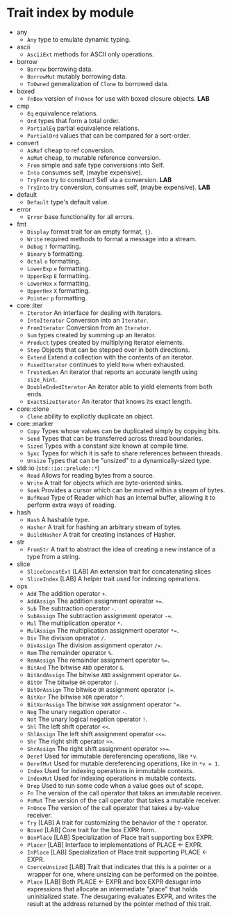 # Trait index by module

- any
  - `Any` type to emulate dynamic typing.
- ascii
  - `AsciiExt` methods for ASCII only operations.
- borrow
  - `Borrow` borrowing data.
  - `BorrowMut` mutably borrowing data.
  - `ToOwned` generalization of `Clone` to borrowed data.
- boxed
  - `FnBox` version of `FnOnce` for use with boxed closure objects. __LAB__
- cmp
  - `Eq` equivalence relations.
  - `Ord` types that form a total order.
  - `PartialEq` partial equivalence relations.
  - `PartialOrd` values that can be compared for a sort-order.
- convert
  - `AsRef` cheap to ref conversion.
  - `AsMut` cheap, to mutable reference conversion.
  - `From` simple and safe type conversions into Self.
  - `Into` consumes self, (maybe expensive).
  - `TryFrom` try to construct Self via a conversion. __LAB__
  - `TryInto` try conversion, consumes self, (maybe expensive). __LAB__
- default
  - `Default` type's default value.
- error
  - `Error` base functionality for all errors.
- fmt
  - `Display` format trait for an empty format, `{}`.
  - `Write` required methods to format a message into a stream.
  - `Debug` `?` formatting.
  - `Binary` `b` formatting.
  - `Octal` `o` formatting.
  - `LowerExp` `e` formatting.
  - `UpperExp` `E` formatting.
  - `LowerHex` `x` formatting.
  - `UpperHex` `X` formatting.
  - `Pointer` `p` formatting.
- core::iter
  - `Iterator`      An interface for dealing with iterators.
  - `IntoIterator`  Conversion into an `Iterator`.
  - `FromIterator`  Conversion from an `Iterator`.
  - `Sum`           types created by summing up an iterator.
  - `Product`       types created by multiplying iterator elements.
  - `Step`          Objects that can be stepped over in both directions.
  - `Extend`        Extend a collection with the contents of an iterator.
  - `FusedIterator` continues to yield `None` when exhausted.
  - `TrustedLen`    An iterator that reports an accurate length using `size_hint`.
  - `DoubleEndedIterator` An iterator able to yield elements from both ends.
  - `ExactSizeIterator`   An iterator that knows its exact length.
- core::clone
  - `Clone` ability to explicitly duplicate an object.
- core::marker
  - `Copy`   Types whose values can be duplicated simply by copying bits.
  - `Send`   Types that can be transferred across thread boundaries.
  - `Sized`  Types with a constant size known at compile time.
  - `Sync`   Types for which it is safe to share references between threads.
  - `Unsize` Types that can be "unsized" to a dynamically-sized type.
- std::io (`std::io::prelude::*`)
  - `Read`    Allows for reading bytes from a source.
  - `Write`   A trait for objects which are byte-oriented sinks.
  - `Seek`    Provides a cursor which can be moved within a stream of bytes.
  - `BufRead` Type of Reader which has an internal buffer, allowing it to perform extra ways of reading.
- hash
  - `Hash`        A hashable type.
  - `Hasher`      A trait for hashing an arbitrary stream of bytes.
  - `BuildHasher` A trait for creating instances of Hasher.
- str
  - `FromStr`  A trait to abstract the idea of creating a new instance of a type from a string.
- slice
  - `SliceConcatExt` [LAB] An extension trait for concatenating slices
  - `SliceIndex`     [LAB] A helper trait used for indexing operations.
- ops
  - `Add`           The addition operator `+`.
  - `AddAssign`     The addition assignment operator `+=`.
  - `Sub`           The subtraction operator `-`.
  - `SubAssign`     The subtraction assignment operator `-=`.
  - `Mul`           The multiplication operator `*`.
  - `MulAssign`     The multiplication assignment operator `*=`.
  - `Div`           The division operator `/`.
  - `DivAssign`     The division assignment operator `/=`.
  - `Rem`           The remainder operator `%`.
  - `RemAssign`     The remainder assignment operator `%=`.
  - `BitAnd`        The bitwise `AND` operator `&`.
  - `BitAndAssign`  The bitwise `AND` assignment operator `&=`.
  - `BitOr`         The bitwise `OR` operator `|`.
  - `BitOrAssign`   The bitwise `OR` assignment operator `|=`.
  - `BitXor`        The bitwise `XOR` operator `^`.
  - `BitXorAssign`  The bitwise `XOR` assignment operator `^=`.
  - `Neg`           The unary negation operator `-`.
  - `Not`           The unary logical negation operator `!`.
  - `Shl`           The left shift operator `<<`.
  - `ShlAssign`     The left shift assignment operator `<<=`.
  - `Shr`           The right shift operator `>>`.
  - `ShrAssign`     The right shift assignment operator `>>=`.
  - `Deref`     Used for immutable dereferencing operations, like `*v`.
  - `DerefMut`  Used for mutable dereferencing operations, like in `*v = 1`.
  - `Index`     Used for indexing operations in immutable contexts.
  - `IndexMut`  Used for indexing operations in mutable contexts.
  - `Drop`      Used to run some code when a value goes out of scope.
  - `Fn`     The version of the call operator that takes an immutable receiver.
  - `FnMut`  The version of the call operator that takes a mutable receiver.
  - `FnOnce` The version of the call operator that takes a by-value receiver.
  - `Try`      [LAB] A trait for customizing the behavior of the `?` operator.
  - `Boxed`    [LAB] Core trait for the box EXPR form.
  - `BoxPlace` [LAB] Specialization of Place trait supporting box EXPR.
  - `Placer`   [LAB] Interface to implementations of PLACE <- EXPR.
  - `InPlace`  [LAB] Specialization of Place trait supporting PLACE <- EXPR.
  - `CoerceUnsized` [LAB] Trait that indicates that this is a pointer or a wrapper for one, where unsizing can be performed on the pointee.
  - `Place` [LAB] Both PLACE <- EXPR and box EXPR desugar into expressions that allocate an intermediate "place" that holds uninitialized state. The desugaring evaluates EXPR, and writes the result at the address returned by the pointer method of this trait.
